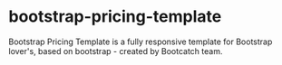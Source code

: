 # bootstrap-pricing-template
Bootstrap Pricing Template is a fully responsive template for Bootstrap lover's, based on bootstrap - created by Bootcatch team.
